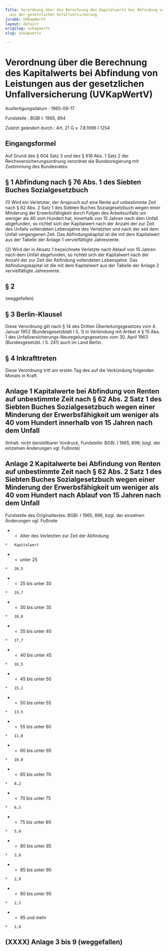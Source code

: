 ```yaml
---
Title: Verordnung über die Berechnung des Kapitalwerts bei Abfindung von Leistungen
  aus der gesetzlichen Unfallversicherung
jurabk: UVKapWertV
layout: default
origslug: uvkapwertv
slug: uvkapwertv

---
```


# Verordnung über die Berechnung des Kapitalwerts bei Abfindung von Leistungen aus der gesetzlichen Unfallversicherung (UVKapWertV)

Ausfertigungsdatum
:   1965-08-17

Fundstelle
:   BGBl I: 1965, 894

Zuletzt geändert durch
:   Art. 21 G v. 7.8.1996 I 1254

## Eingangsformel

Auf Grund des § 604 Satz 3 und des § 616 Abs. 1 Satz 2 der
Reichsversicherungsordnung verordnet die Bundesregierung mit
Zustimmung des Bundesrates:

## § 1 Abfindung nach § 76 Abs. 1 des Siebten Buches Sozialgesetzbuch

(1) Wird ein Verletzter, der Anspruch auf eine Rente auf unbestimmte
Zeit nach § 62 Abs. 2 Satz 1 des Siebten Buches Sozialgesetzbuch wegen
einer Minderung der Erwerbsfähigkeit durch Folgen des Arbeitsunfalls
um weniger als 40 vom Hundert hat, innerhalb von 15 Jahren nach dem
Unfall abgefunden, so richtet sich der Kapitalwert nach der Anzahl der
zur Zeit des Unfalls vollendeten Lebensjahre des Verletzten und nach
der seit dem Unfall vergangenen Zeit. Das Abfindungskapital ist die
mit dem Kapitalwert aus der Tabelle der Anlage 1 vervielfältigte
Jahresrente.

(2) Wird der in Absatz 1 bezeichnete Verletzte nach Ablauf von 15
Jahren nach dem Unfall abgefunden, so richtet sich der Kapitalwert
nach der Anzahl der zur Zeit der Abfindung vollendeten Lebensjahre.
Das Abfindungskapital ist die mit dem Kapitalwert aus der Tabelle der
Anlage 2 vervielfältigte Jahresrente.

## § 2

(weggefallen)

## § 3 Berlin-Klausel

Diese Verordnung gilt nach § 14 des Dritten Überleitungsgesetzes vom
4\. Januar 1952 (Bundesgesetzblatt I S. 1) in Verbindung mit Artikel 4
§ 15 Abs. 1 des Unfallversicherungs-Neuregelungsgesetzes vom 30. April
1963 (Bundesgesetzbl. I S. 241) auch im Land Berlin.

## § 4 Inkrafttreten

Diese Verordnung tritt am ersten Tag des auf die Verkündung folgenden
Monats in Kraft.

## Anlage 1 Kapitalwerte bei Abfindung von Renten auf unbestimmte Zeit nach § 62 Abs. 2 Satz 1 des Siebten Buches Sozialgesetzbuch wegen einer Minderung der Erwerbsfähigkeit um weniger als 40 vom Hundert innerhalb von 15 Jahren nach dem Unfall

(Inhalt: nicht darstellbarer Vordruck,
Fundstelle: BGBl. I 1965, 896;
bzgl. der einzelnen Änderungen vgl. Fußnote)

## Anlage 2 Kapitalwerte bei Abfindung von Renten auf unbestimmte Zeit nach § 62 Abs. 2 Satz 1 des Siebten Buches Sozialgesetzbuch wegen einer Minderung der Erwerbsfähigkeit um weniger als 40 vom Hundert nach Ablauf von 15 Jahren nach dem Unfall

Fundstelle des Originaltextes: BGBl. I 1965, 896,
bzgl. der einzelnen Änderungen vgl. Fußnote

*    *   Alter des Verletzten zur Zeit der Abfindung

    *   Kapitalwert


*    *   unter 25

    *   20,5


*    *   25 bis unter 30

    *   19,7


*    *   30 bis unter 35

    *   18,8


*    *   35 bis unter 40

    *   17,7


*    *   40 bis unter 45

    *   16,5


*    *   45 bis unter 50

    *   15,1


*    *   50 bis unter 55

    *   13,5


*    *   55 bis unter 60

    *   11,8


*    *   60 bis unter 65

    *   10,0


*    *   65 bis unter 70

    *   8,2


*    *   70 bis unter 75

    *   6,5


*    *   75 bis unter 80

    *   5,0


*    *   80 bis unter 85

    *   3,8


*    *   85 bis unter 90

    *   2,9


*    *   90 bis unter 95

    *   2,2


*    *   95 und mehr

    *   1,6

## (XXXX) Anlage 3 bis 9 (weggefallen)


